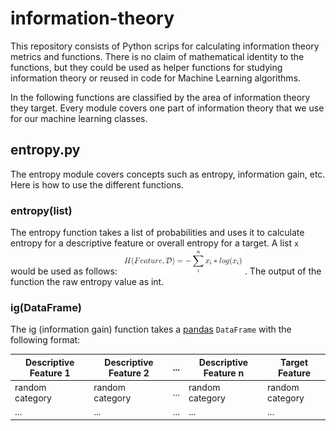 # information-theory

This repository consists of Python scrips for calculating information theory metrics and functions. There is no claim of mathematical identity to the functions, but they could be used as helper functions for studying information theory or reused in code for Machine Learning algorithms.

In the following functions are classified by the area of information theory they target. Every module covers one part of information theory that we use for our machine learning classes.

## entropy.py
The entropy module covers concepts such as entropy, information gain, etc. Here is how to use the different functions.

### entropy(list)
The entropy function takes a list of probabilities and uses it to calculate entropy for a descriptive feature or overall entropy for a target. A list `x` would be used as follows: <img src="images/equation1.png" width="200">. The output of the function the raw entropy value as int.

### ig(DataFrame)
The ig (information gain) function takes a [pandas](https://pandas.pydata.org/) `DataFrame` with the following format:

| Descriptive Feature 1 | Descriptive Feature 2 | ... | Descriptive Feature n | Target Feature |
| ----------------------|-----------------------|-----|-----------------------|--------------- |
| random category       | random category       | ... | random category       | random category|
| ...                   | ...                   | ... | ...                   | ...            |
